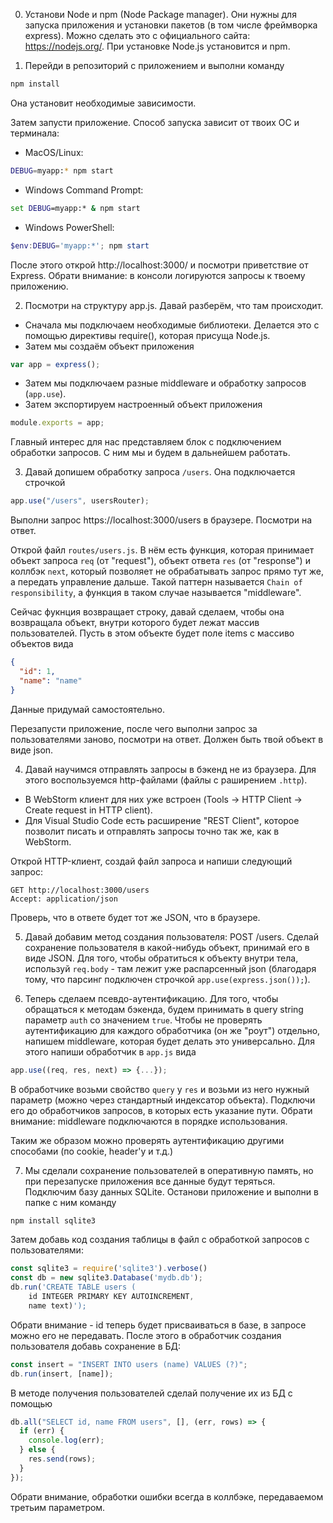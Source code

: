 0. Установи Node и npm (Node Package manager). Они нужны для запуска приложения и установки пакетов (в том числе фреймворка express).
   Можно сделать это с официального сайта: https://nodejs.org/. При установке Node.js установится и npm.

1. Перейди в репозиторий с приложением и выполни команду

```bash
npm install
```

Она установит необходимые зависимости.

Затем запусти приложение. Способ запуска зависит от твоих ОС и терминала:

- MacOS/Linux:

```bash
DEBUG=myapp:* npm start
```

- Windows Command Prompt:

```cmd
set DEBUG=myapp:* & npm start
```

- Windows PowerShell:

```powershell
$env:DEBUG='myapp:*'; npm start
```

После этого открой http://localhost:3000/ и посмотри приветствие от Express. Обрати внимание: в консоли логируются запросы к твоему приложению.

2. Посмотри на структуру app.js. Давай разберём, что там происходит.

- Сначала мы подключаем необходимые библиотеки. Делается это с помощью директивы require(), которая присуща Node.js.
- Затем мы создаём объект приложения

```js
var app = express();
```

- Затем мы подключаем разные middleware и обработку запросов (`app.use`).
- Затем экспортируем настроенный объект приложения

```js
module.exports = app;
```

Главный интерес для нас представляем блок с подключением обработки запросов. С ним мы и будем в дальнейшем работать.

3. Давай допишем обработку запроса `/users`. Она подключается строчкой

```js
app.use("/users", usersRouter);
```

Выполни запрос https://localhost:3000/users в браузере. Посмотри на ответ.

Открой файл `routes/users.js`. В нём есть функция, которая принимает объект запроса `req` (от "request"), объект ответа `res` (от "response") и коллбэк `next`,
который позволяет не обрабатывать запрос прямо тут же, а передать управление дальше. Такой паттерн называется `Chain of responsibility`, а функция в таком случае
называется "middleware".

Сейчас фукнция возвращает строку, давай сделаем, чтобы она возвращала объект, внутри которого будет лежат массив пользователей.
Пусть в этом объекте будет поле items с массиво объектов вида

```json
{
  "id": 1,
  "name": "name"
}
```

Данные придумай самостоятельно.

Перезапусти приложение, после чего выполни запрос за пользователями заново, посмотри на ответ. Должен быть твой объект в виде json.

4. Давай научимся отправлять запросы в бэкенд не из браузера. Для этого воспользуемся http-файлами (файлы с раширением `.http`).

- В WebStorm клиент для них уже встроен (Tools -> HTTP Client -> Create request in HTTP client).
- Для Visual Studio Code есть расширение "REST Client", которое позволит писать и отправлять запросы точно так же, как в WebStorm.

Открой HTTP-клиент, создай файл запроса и напиши следующий запрос:

```http
GET http://localhost:3000/users
Accept: application/json
```

Проверь, что в ответе будет тот же JSON, что в браузере.

5. Давай добавим метод создания пользователя: POST /users. Сделай сохранение пользователя в какой-нибудь объект, принимай его в виде JSON.
   Для того, чтобы обратиться к объекту внутри тела, используй `req.body` - там лежит уже распарсенный json (благодаря тому, что парсинг подключен строчкой
   `app.use(express.json());`).

6. Теперь сделаем псевдо-аутентификацию. Для того, чтобы обращаться к методам бэкенда, будем принимать в query string параметр `auth`
   со значением `true`. Чтобы не проверять аутентификацию для каждого обработчика (он же "роут") отдельно, напишем middleware,
   которая будет делать это универсально.
   Для этого напиши обработчик в `app.js` вида

```js
app.use((req, res, next) => {...});
```

В обработчике возьми свойство `query` у `res` и возьми из него нужный параметр (можно через стандартный индексатор объекта).
Подключи его до обработчиков запросов, в которых есть указание пути. Обрати внимание: middleware подключаются в порядке использования.

Таким же образом можно проверять аутентификацию другими способами (по cookie, header'у и т.д.)

7. Мы сделали сохранение пользователей в оперативную память, но при перезапуске приложения все данные будут теряться.
   Подключим базу данных SQLite.
   Останови приложение и выполни в папке с ним команду

```bash
npm install sqlite3
```

Затем добавь код создания таблицы в файл с обработкой запросов с пользователями:

```js
const sqlite3 = require('sqlite3').verbose()
const db = new sqlite3.Database('mydb.db');
db.run('CREATE TABLE users (
    id INTEGER PRIMARY KEY AUTOINCREMENT,
    name text)');
```

Обрати внимание - id теперь будет присваиваться в базе, в запросе можно его не передавать.
После этого в обработчик создания пользователя добавь сохранение в БД:

```js
const insert = "INSERT INTO users (name) VALUES (?)";
db.run(insert, [name]);
```

В методе получения пользователей сделай получение их из БД с помощью

```js
db.all("SELECT id, name FROM users", [], (err, rows) => {
  if (err) {
    console.log(err);
  } else {
    res.send(rows);
  }
});
```

Обрати внимание, обработки ошибки всегда в коллбэке, передаваемом третьим параметром.
